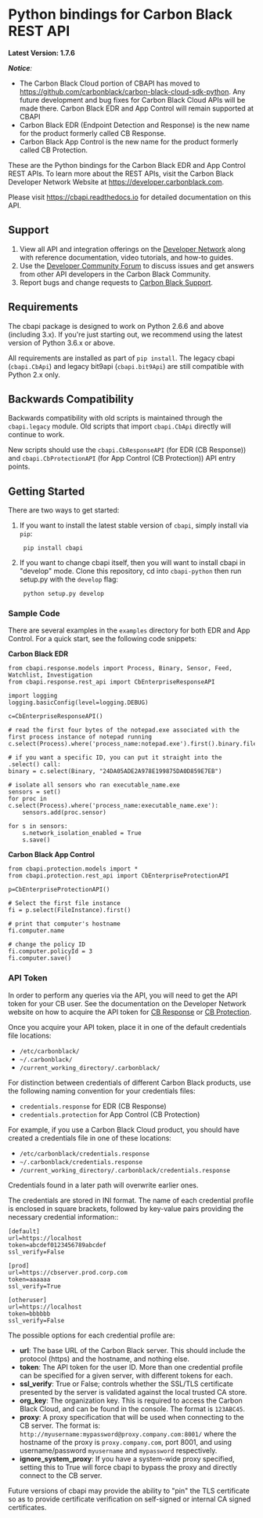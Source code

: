 # Python bindings for Carbon Black REST API

**Latest Version: 1.7.6**

_**Notice**:_ 
* The Carbon Black Cloud portion of CBAPI has moved to https://github.com/carbonblack/carbon-black-cloud-sdk-python. Any future development and bug fixes for Carbon Black Cloud APIs will be made there. Carbon Black EDR and App Control will remain supported at CBAPI
* Carbon Black EDR (Endpoint Detection and Response) is the new name for the product formerly called CB Response. 
* Carbon Black App Control is the new name for the product formerly called CB Protection.

These are the Python bindings for the Carbon Black EDR and App Control REST APIs.
To learn more about the REST APIs, visit the Carbon Black Developer Network Website at https://developer.carbonblack.com.

Please visit https://cbapi.readthedocs.io for detailed documentation on this API.

## Support

1. View all API and integration offerings on the [Developer Network](https://developer.carbonblack.com/) along with reference documentation, video tutorials, and how-to guides.
2. Use the [Developer Community Forum](https://community.carbonblack.com/t5/Developer-Relations/bd-p/developer-relations) to discuss issues and get answers from other API developers in the Carbon Black Community.
3. Report bugs and change requests to [Carbon Black Support](https://www.vmware.com/support/services.html).

## Requirements

The cbapi package is designed to work on Python 2.6.6 and above (including 3.x). If you're just starting out,
we recommend using the latest version of Python 3.6.x or above.

All requirements are installed as part of `pip install`.
The legacy cbapi (`cbapi.CbApi`) and legacy bit9api (`cbapi.bit9Api`) are still compatible with Python 2.x only.

## Backwards Compatibility

Backwards compatibility with old scripts is maintained through the `cbapi.legacy` module. Old scripts that import
`cbapi.CbApi` directly will continue to work.

New scripts should use the `cbapi.CbResponseAPI` (for EDR (CB Response)) and
`cbapi.CbProtectionAPI` (for App Control (CB Protection)) API entry points.

## Getting Started

There are two ways to get started:

1. If you want to install the latest stable version of `cbapi`, simply install via `pip`:

        pip install cbapi

2. If you want to change cbapi itself, then you will want to install cbapi in "develop" mode.
Clone this repository, cd into `cbapi-python` then run setup.py with the `develop` flag:

        python setup.py develop

### Sample Code

There are several examples in the `examples` directory for both EDR and App Control. 
For a quick start, see the following code snippets:

**Carbon Black EDR**

    from cbapi.response.models import Process, Binary, Sensor, Feed, Watchlist, Investigation
    from cbapi.response.rest_api import CbEnterpriseResponseAPI

    import logging
    logging.basicConfig(level=logging.DEBUG)

    c=CbEnterpriseResponseAPI()

    # read the first four bytes of the notepad.exe associated with the first process instance of notepad running
    c.select(Process).where('process_name:notepad.exe').first().binary.file.read(4)

    # if you want a specific ID, you can put it straight into the .select() call:
    binary = c.select(Binary, "24DA05ADE2A978E199875DA0D859E7EB")

    # isolate all sensors who ran executable_name.exe
    sensors = set()
    for proc in c.select(Process).where('process_name:executable_name.exe'):
        sensors.add(proc.sensor)

    for s in sensors:
        s.network_isolation_enabled = True
        s.save()


**Carbon Black App Control**

    from cbapi.protection.models import *
    from cbapi.protection.rest_api import CbEnterpriseProtectionAPI

    p=CbEnterpriseProtectionAPI()

    # Select the first file instance
    fi = p.select(FileInstance).first()

    # print that computer's hostname
    fi.computer.name

    # change the policy ID
    fi.computer.policyId = 3
    fi.computer.save()


### API Token

In order to perform any queries via the API, you will need to get the API token for your CB user. See the documentation
on the Developer Network website on how to acquire the API token for
[CB Response](http://developer.carbonblack.com/reference/enterprise-response/authentication/) or
[CB Protection](http://developer.carbonblack.com/reference/enterprise-protection/authentication/).

Once you acquire your API token, place it in one of the default credentials file locations:

* ``/etc/carbonblack/``
* ``~/.carbonblack/``
* ``/current_working_directory/.carbonblack/``

For distinction between credentials of different Carbon Black products, use the following naming convention for your credentials files:

* ``credentials.response`` for EDR (CB Response)
* ``credentials.protection`` for App Control (CB Protection)

For example, if you use a Carbon Black Cloud product, you should have created a credentials file in one of these locations:

* ``/etc/carbonblack/credentials.response``
* ``~/.carbonblack/credentials.response``
* ``/current_working_directory/.carbonblack/credentials.response``

Credentials found in a later path will overwrite earlier ones.

The credentials are stored in INI format. The name of each credential profile is enclosed in square brackets, followed
by key-value pairs providing the necessary credential information::

    [default]
    url=https://localhost
    token=abcdef0123456789abcdef
    ssl_verify=False

    [prod]
    url=https://cbserver.prod.corp.com
    token=aaaaaa
    ssl_verify=True

    [otheruser]
    url=https://localhost
    token=bbbbbb
    ssl_verify=False

The possible options for each credential profile are:

* **url**: The base URL of the Carbon Black server. This should include the protocol (https) and the hostname, and nothing else.
* **token**: The API token for the user ID. More than one credential profile can be specified for a given server, with
  different tokens for each.
* **ssl_verify**: True or False; controls whether the SSL/TLS certificate presented by the server is validated against
  the local trusted CA store.
* **org_key**: The organization key. This is required to access the Carbon Black Cloud, and can be found in the console. The format is ``123ABC45``.
* **proxy**: A proxy specification that will be used when connecting to the CB server. The format is:
  ``http://myusername:mypassword@proxy.company.com:8001/`` where the hostname of the proxy is ``proxy.company.com``, port
  8001, and using username/password ``myusername`` and ``mypassword`` respectively.
* **ignore_system_proxy**: If you have a system-wide proxy specified, setting this to True will force cbapi to bypass
  the proxy and directly connect to the CB server.

Future versions of cbapi may provide the ability to "pin" the TLS certificate so as to provide certificate
verification on self-signed or internal CA signed certificates.
